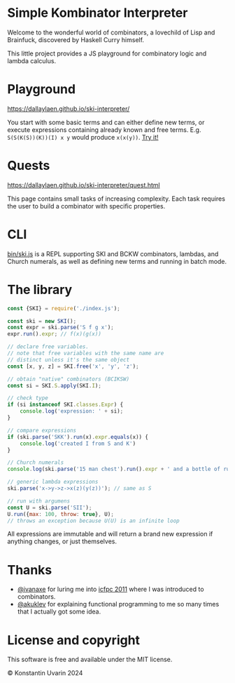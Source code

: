# Simple Kombinator Interpreter

Welcome to the wonderful world of combinators, a lovechild of Lisp and Brainfuck, discovered by Haskell Curry himself.

This little project provides a JS playground for combinatory logic and lambda calculus.

# Playground

https://dallaylaen.github.io/ski-interpreter/

You start with some basic terms and can either define new terms, or execute expressions containing already known and free terms. E.g. `S(S(K(S))(K))(I) x y` would produce `x(x(y))`. [Try it!](https://dallaylaen.github.io/ski-interpreter/?code=S%28S%28K%28S%29%29%28K%29%29%28I%29%20x%20y&terms=)

# Quests

https://dallaylaen.github.io/ski-interpreter/quest.html

This page contains small tasks of increasing complexity. Each task requires the user to build a combinator with specific properties.

# CLI

[bin/ski.js](bin/ski.js) is a REPL supporting SKI and BCKW combinators, lambdas, and Church numerals, as well as defining new terms and running in batch mode.

# The library

```javascript
const {SKI} = require('./index.js');

const ski = new SKI();
const expr = ski.parse('S f g x');
expr.run().expr; // f(x)(g(x))

// declare free variables. 
// note that free variables with the same name are
// distinct unless it's the same object
const [x, y, z] = SKI.free('x', 'y', 'z');

// obtain "native" combinators (BCIKSW)
const si = SKI.S.apply(SKI.I);

// check type
if (si instanceof SKI.classes.Expr) {
    console.log('expression: ' + si);
}

// compare expressions
if (ski.parse('SKK').run(x).expr.equals(x)) {
    console.log('created I from S and K')
}

// Church numerals
console.log(ski.parse('15 man chest').run().expr + ' and a bottle of rum');

// generic lambda expressions
ski.parse('x->y->z->x(z)(y(z))'); // same as S

// run with argumens
const U = ski.parse('SII');
U.run({max: 100, throw: true}, U);
// throws an exception because U(U) is an infinite loop
```

All expressions are immutable and will return a brand new expression if anything changes, or just themselves.

# Thanks

* [@ivanaxe](https://github.com/ivanaxe) for luring me into [icfpc 2011](http://icfpc2011.blogspot.com/2011/06/task-description-contest-starts-now.html) where I was introduced to combinators.
* [@akuklev](https://github.com/akuklev) for explaining functional programming to me so many times that I actually got some idea.

# License and copyright

This software is free and available under the MIT license.

&copy; Konstantin Uvarin 2024
